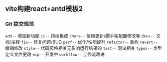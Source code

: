 ## vite构建react+antd模板2

### Git 提交规范
`add--` 增加新功能 
`ci--` 持续集成 
`chore--` 依赖更新/脚手架配置修改等 
`docs--` 文档/注释 
`fix--` 修复问题/BUG 
`perf--` 优化/性能提升 
`refactor`-- 重构 
`revert--` 撤销修改 
`style--` 代码风格相关无影响运行结果的 
`test--` 测试相关 
`types--` 类型定义文件更改 
`wip--` 开发中 
`workflow--` 工作流改进 